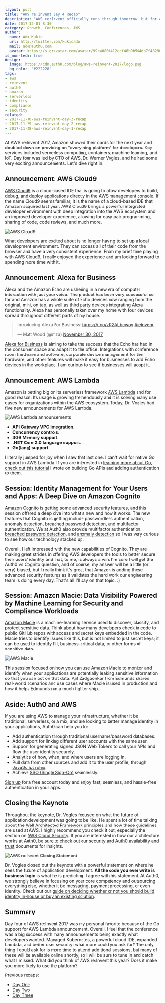 ```yaml
---
layout: post
title: "AWS re:Invent Day 4 Recap"
description: "AWS re:Invent officially runs through tomorrow, but for all intents and purposes day four was the final day with big announcements. Dr. Werner Vogles, CTO of AWS, had just a few announcements but they were some of the most exciting ones. Read on to find out what they were."
date: 2017-12-01 8:30
category: Growth, Conferences, AWS
author:
  name: Ado Kukic
  url: http://twitter.com/kukicado
  mail: ado@auth0.com
  avatar: https://s.gravatar.com/avatar/99c4080f412ccf46b9b564db7f482907?s=200
is_non-tech: true
design:
  image: https://cdn.auth0.com/blog/aws-reinvent-2017/logo.png
  bg_color: "#222228"
tags:
- aws
- reinvent
- auth0
- amazon
- serverless
- identity
- compliance
- security
related:
- 2017-11-30-aws-reinvent-day-3-recap
- 2017-11-29-aws-reinvent-day-2-recap
- 2017-11-28-aws-reinvent-day-1-recap
---
```


At AWS re:Invent 2017, Amazon showed their cards for the next year and doubled down on providing an "everything platform" for developers. Key services included serverless computing, containers, machine learning, and IoT. Day four was led by CTO of AWS, Dr. Werner Vogles, and he had some very exciting announcements. Let's dive right in. 

## Announcement: AWS Cloud9

[AWS Cloud9](https://aws.amazon.com/cloud9/) is a cloud-based IDE that is going to allow developers to build, debug, and deploy applications directly in the AWS management console. If the name Cloud9 seems familiar, it is the name of a cloud-based IDE that Amazon acquired last year. AWS Cloud9 brings a powerful integrated developer environment with deep integration into the AWS ecosystem and an improved developer experience, allowing for easy pair programming, sharing of code, code reviews, and much more.

![AWS Cloud9](https://cdn.auth0.com/blog/aws-reinvent-2017/cloud9.jpg)

What developers are excited about is no longer having to set up a local development environment. They can access all of their code from the browser and have a very consistent experience. From my brief time playing with AWS Cloud9, I really enjoyed the experience and am looking forward to spending more time with it.

## Announcement: Alexa for Business

Alexa and the Amazon Echo are ushering in a new era of computer interaction with just your voice. The product has been very successful so far and Amazon has a whole suite of Echo devices now ranging from the original, mini, on tap, as well as third party devices integrating Alexa functionality. Alexa has personally taken over my home with four devices spread throughout different parts of my house.

<blockquote class="twitter-tweet" data-lang="en"><p lang="en" dir="ltr">Introducing Alexa For Business: <a href="https://t.co/zD2ALbcwoy">https://t.co/zD2ALbcwoy</a> <a href="https://twitter.com/hashtag/reinvent?src=hash&amp;ref_src=twsrc%5Etfw">#reinvent</a></p>&mdash; Matt Wood (@mza) <a href="https://twitter.com/mza/status/936279344669847552?ref_src=twsrc%5Etfw">November 30, 2017</a></blockquote>
<script async src="https://platform.twitter.com/widgets.js" charset="utf-8"></script>


[Alexa for Business](https://aws.amazon.com/alexaforbusiness/) is aiming to take the success that the Echo has had in the consumer space and adapt it to the office. Integrations with conference room hardware and software, corporate device management for the hardware, and other features will make it easy for businesses to add Echo devices in the workplace. I am curious to see if businesses will adopt it. 

## Announcement: AWS Lambda

Amazon is betting big on its serverless framework [AWS Lambda](https://aws.amazon.com/lambda/) and for good reason. Its usage is growing tremendously and it is solving many use cases for organizations within the AWS ecosystem. Today, Dr. Vogles had five new announcements for AWS Lambda.

![AWS Lambda announcements](https://cdn.auth0.com/blog/aws-reinvent-2017/lambda-announcements.jpg)

* **API Gateway VPC integration**.
* **Concurrency controls**.
* **3GB Memory support**.
* **.NET Core 2.0 language support**.
* **Go(lang) support**.

I literally jumped for joy when I saw that last one. I can't wait for native Go support in AWS Lambda. If you are interested in [learning more about Go, check out this tutorial](https://auth0.com/blog/authentication-in-golang/) I wrote on building Go APIs and adding authentication to them.

## Session: Identity Management for Your Users and Apps: A Deep Dive on Amazon Cognito

[Amazon Cognito](https://aws.amazon.com/cognito/) is getting some advanced security features, and this session offered a deep dive into what's new and how it works. The new features that Cognito is getting include passwordless authentication, anomaly detection, breached password detection, and multifactor authentication. We at Auth0 also provide [multifactor authentication](https://auth0.com/multifactor-authentication), [breached password detection](https://auth0.com/breached-passwords), and [anomaly detection](https://auth0.com/docs/anomaly-detection) so I was very curious to see how our technology stacked up.

Overall, I left impressed with the new capabilities of Cognito. They are making great strides in offering AWS developers the tools to better secure their users' identity and that, to me, is always a win. I'm sure I will get the Auth0 vs Cognito question, and of course, my answer will be a little (or very) biased, but I really think it's great that Amazon is adding these advanced security features as it validates the hard work our engineering team is doing every day. That's all I'll say on that topic. :)

## Session: Amazon Macie: Data Visibility Powered by Machine Learning for Security and Compliance Workloads

[Amazon Macie](https://aws.amazon.com/macie/) is a machine-learning service used to discover, classify, and protect sensitive data. Think about how many developers check in code to public GitHub repos with access and secret keys embedded in the code. Macie tries to identify issues like this, but is not limited to just secret keys; it can be used to identify PII, business-critical data, or other forms of sensitive data.

![AWS Macie](https://cdn.auth0.com/blog/aws-reinvent-2017/macie.jpg)

This session focused on how you can use Amazon Macie to monitor and identify when your applications are potentially leaking sensitive information so that you can act on that data. Ajit Zadgaonkar from Edmunds shared real-world scenarios and use cases where Macie is used in production and how it helps Edmunds run a much tighter ship.

## Aside: Auth0 and AWS

If you are using AWS to manage your infrastructure, whether it be traditional, serverless, or a mix, and are looking to better manage identity in your applications, Auth0 can help you to:

* Add authentication through traditional username/password databases.
* Add support for linking different user accounts with the same user.
* Support for generating signed JSON Web Tokens to call your APIs and flow the user identity securely.
* Analytics of how, when, and where users are logging in.
* Pull data from other sources and add it to the user profile, through [JavaScript rules](https://docs.auth0.com/rules).
* Achieve [SSO (Single Sign-On)](https://auth0.com/docs/sso) seamlessly.

<a href="https://auth0.com/signup" data-amp-replace="CLIENT_ID" data-amp-addparams="anonId=CLIENT_ID(cid-scope-cookie-fallback-name)">Sign up</a> for a free account today and enjoy fast, seamless, and hassle-free authentication in your apps.

## Closing the Keynote

Throughout the keynote, Dr. Vogles focused on what the future of application development was going to be like. He spent a lot of time talking about the [Well Architected Framework](https://aws.amazon.com/architecture/well-architected/) principles and how these guidelines are used at AWS. I highly recommend you check it out, especially the section on [AWS Cloud Security](https://aws.amazon.com/security/). If you are interested in how our architecture works at [Auth0, be sure to check out our security](https://auth0.com/security) and [Auth0 availability and trust](https://auth0.com/availability-trust) documents for insights.

![AWS re:Invent Closing Statement](https://cdn.auth0.com/blog/aws-reinvent-2017/closing.png)

Dr. Vogles closed out the keynote with a powerful statement on where he sees the future of application development. **All the code you ever write is business logic** is what he is predicting. I agree with his statement. At Auth0, we strongly believe in focusing on your core competency and outsourcing everything else, whether it be messaging, payment processing, or even identity. Check out our [guide on deciding whether or not you should build identity in-house or buy an existing solution](https://auth0.com/learn/build-or-buy-20-identity-management-questions/).

## Summary

Day four of AWS re:Invent 2017 was my personal favorite because of the Go support for AWS Lambda announcement. Overall, I feel that the conference was a big success with many announcements being exactly what developers wanted. Managed Kubernetes, a powerful cloud IDE, expanded Lambda, and better user security: what more could you ask for? The only thing I could ask for is more time to attend additional sessions, but many of these will be available online shortly, so I will be sure to tune in and catch what I missed. What did you think of AWS re:Invent this year? Does it make you more likely to use the platform?

Previous recaps:

* [Day One](https://auth0.com/blog/aws-reinvent-day-1-recap/)
* [Day Two](https://auth0.com/blog/aws-reinvent-day-2-recap/)
* [Day Three](https://auth0.com/blog/aws-reinvent-day-3-recap/)
